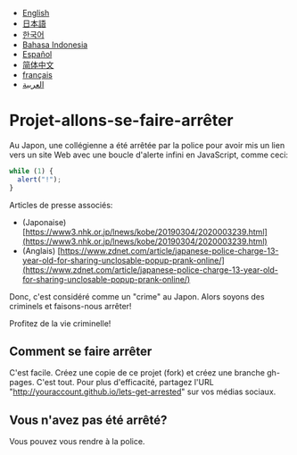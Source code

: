 ﻿- [English](README.md)
- [日本語](README.ja.md)
- [한국어](README.ko.md)
- [Bahasa Indonesia](README.in.md)
- [Español](README.es.md)
- [简体中文](README.zh.md)
- [français](README.fr.md)
- [العربية](README.ar.md)

# Projet-allons-se-faire-arrêter

Au Japon, une collégienne a été arrêtée par la police pour avoir mis un lien vers un site Web avec une boucle d'alerte infini en JavaScript, comme ceci:

```js
while (1) {
  alert("!");
}
```

Articles de presse associés:

- (Japonaise) [https://www3.nhk.or.jp/lnews/kobe/20190304/2020003239.html](https://www3.nhk.or.jp/lnews/kobe/20190304/2020003239.html)
- (Anglais) [https://www.zdnet.com/article/japanese-police-charge-13-year-old-for-sharing-unclosable-popup-prank-online/](https://www.zdnet.com/article/japanese-police-charge-13-year-old-for-sharing-unclosable-popup-prank-online/)

Donc, c'est considéré comme un "crime" au Japon. Alors soyons des criminels et faisons-nous arrêter!

Profitez de la vie criminelle!

## Comment se faire arrêter

C'est facile. Créez une copie de ce projet (fork) et créez une branche gh-pages. C'est tout. Pour plus d'efficacité, partagez l'URL "http://youraccount.github.io/lets-get-arrested" sur vos médias sociaux.

## Vous n'avez pas été arrêté?

Vous pouvez vous rendre à la police.
